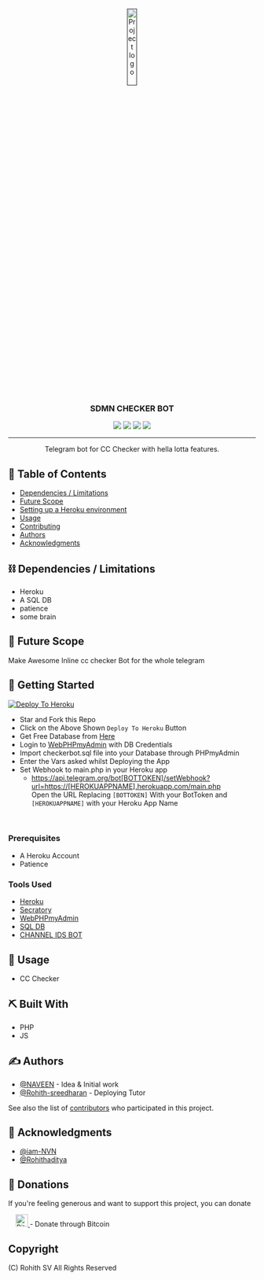 <p align="center">
  <a href="" rel="noopener">
 <img src="https://github.com/Rohith-sreedharan/sdmn-docs/blob/main/image/favicon.svg" width='20%' alt="Project logo"/></a>
</p>
<h3 align="center">SDMN CHECKER BOT</h3>

<div align="center">
 
<img src = "https://img.shields.io/badge/status-active-success.svg"/>
<img src = "https://img.shields.io/github/issues/iam-NVN/SDMN_CheckerBot"/>
<img src = "https://img.shields.io/github/issues-pr/iam-NVN/SDMN_CheckerBot"/>
<img src = "https://img.shields.io/badge/license-MIT-blue.svg"/>
  
  
  
</div>

---

<p align="center"> Telegram bot for CC Checker with hella lotta features.
    <br> 
</p>

## 📝 Table of Contents

- [Dependencies / Limitations](#limitations)
- [Future Scope](#future_scope)
- [Setting up a Heroku environment](#getting_started)
- [Usage](#usage)
- [Contributing](../CONTRIBUTING.md)
- [Authors](#authors)
- [Acknowledgments](#acknowledgments)

## ⛓️ Dependencies / Limitations <a name = "limitations"></a>
- Heroku
- A SQL DB
- patience
- some brain

## 🚀 Future Scope <a name = "future_scope"></a>
Make Awesome Inline cc checker Bot for the whole telegram

## 🏁 Getting Started <a name = "getting_started"></a>
[![Deploy To Heroku](https://www.herokucdn.com/deploy/button.svg)](https://dashboard.heroku.com/new?template=https://github.com/Fm234/sdmn-docs/tree/main)
 - Star and Fork this Repo
 - Click on the Above Shown ```Deploy To Heroku``` Button
 - Get Free Database from [Here](https://freesqldatabase.com)
 - Login to [WebPHPmyAdmin](http://www.phpmyadmin.co) with DB Credentials
 - Import checkerbot.sql file into your Database through PHPmyAdmin
 - Enter the Vars asked whilst Deploying the App
 - Set Webhook to main.php in your Heroku app
   - https://api.telegram.org/bot[BOTTOKEN]/setWebhook?url=https://[HEROKUAPPNAME].herokuapp.com/main.php   <br />
    Open the URL Replacing ```[BOTTOKEN]``` With your BotToken and ```[HEROKUAPPNAME]``` with your Heroku App Name
 <br />


### Prerequisites
- A Heroku Account
- Patience 

### Tools Used <a name = "deployment">
- [Heroku](www.heroku.com)
- [Secratory](www.telegram.me/secratorybot)
- [WebPHPmyAdmin](http://www.phpmyadmin.co)
- [SQL DB](https://freesqldatabase.com)
- [CHANNEL IDS BOT](www.telegram.me/chnlidbot)

## 🎈 Usage <a name="usage"></a>
- CC Checker

## ⛏️ Built With <a name = "tech_stack"></a>
- PHP
- JS

## ✍️ Authors <a name = "authors"></a>
- [@NAVEEN](https://github.com/iam-NVN) - Idea & Initial work
- [@Rohith-sreedharan](https://github.com/rohith-sreedharan) - Deploying Tutor

See also the list of [contributors](https://github.com/iam-NVN/SDMN_CheckerBot/graphs/contributors) 
who participated in this project.

## 🎉 Acknowledgments <a name = "acknowledgments"></a>
- [@iam-NVN](https://www.telegram.me/ninjanaveen)
- [@Rohithaditya](www.telegram.me/rohithaditya)

## 💸 Donations <a name = "Donations"></a>
If you're feeling generous and want to support this project, you can donate 

<a href="https://www.blockchain.com/btc/address/33Kya1FcwLBUfPwfH6GTkyZswH9RZjPr51">
    <img src="https://encrypted-tbn0.gstatic.com/images?q=tbn:ANd9GcT2WR24fnzSsiHf1TmpIWQn_E3qgJTLBcsK5w&usqp=CAU" alt="Bitcoin" height="25" style="margin-left: 15px;"/>
</a> - Donate through Bitcoin

## Copyright
(C) Rohith SV
All Rights Reserved
